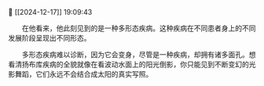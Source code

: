 📅 [[2024-12-17]] 19:09:43

　　在他看来，他此刻见到的是一种多形态疾病。这种疾病在不同患者身上的不同发展阶段呈现出不同形态。

　　多形态疾病难以诊断，因为它会变身，尽管是一种疾病，却拥有诸多面孔。想看清扬布库疾病的全貌就像在看波动水面上的阳光倒影，你只能见到不断变幻的光影舞蹈，它们永远不会结合成太阳的真实写照。
